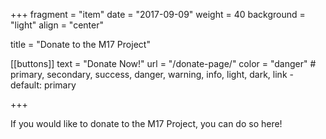 +++
fragment = "item"
date = "2017-09-09"
weight = 40
background = "light"
align = "center"

title = "Donate to the M17 Project"

[[buttons]]
  text = "Donate Now!"
  url = "/donate-page/"
  color = "danger" # primary, secondary, success, danger, warning, info, light, dark, link - default: primary

+++

If you would like to donate to the M17 Project, you can do so here!
